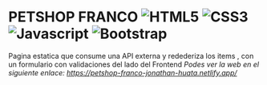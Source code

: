 # PETSHOP FRANCO ![HTML5](https://img.shields.io/badge/HTML5-E34F26?style=for-the-badge&logo=html5&logoColor=white) ![CSS3](https://img.shields.io/badge/CSS3-1572B6?style=for-the-badge&logo=css3&logoColor=white) ![Javascript](https://img.shields.io/badge/JavaScript-323330?style=for-the-badge&logo=javascript&logoColor=F7DF1E) ![Bootstrap](https://img.shields.io/badge/bootstrap-%23563D7C.svg?style=for-the-badge&logo=bootstrap&logoColor=white)
Pagina estatica que consume una API externa y redederiza los items , con un formulario con validaciones del lado del Frontend
_Podes ver la web en el siguiente enlace: https://petshop-franco-jonathan-huata.netlify.app/_
